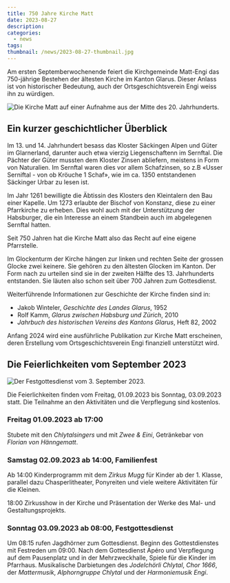 ```yaml
---
title: 750 Jahre Kirche Matt
date: 2023-08-27
description:
categories:
  - news
tags:
thumbnail: /news/2023-08-27-thumbnail.jpg
---
```

Am ersten Septemberwochenende feiert die Kirchgemeinde Matt-Engi das
750-jährige Bestehen der ältesten Kirche im Kanton Glarus. Dieser
Anlass ist von historischer Bedeutung, auch der Ortsgeschichtsverein
Engi weiss ihn zu würdigen.

![Die Kirche Matt auf einer Aufnahme aus der Mitte des 20. Jahrhunderts.](/news/2023-08-27-kirche.jpg)

## Ein kurzer geschichtlicher Überblick

Im 13. und 14. Jahrhundert besass das Kloster Säckingen Alpen und
Güter im Glarnerland, darunter auch etwa vierzig Liegenschaftenn im
Sernftal. Die Pächter der Güter mussten dem Kloster Zinsen abliefern,
meistens in Form von Naturalien. Im Sernftal waren dies vor allem
Schafzinsen, so z.B «Usser Serniftal - von ob Kröuche 1 Schaf», wie im
ca. 1350 entstandenen Säckinger Urbar zu lesen ist.

Im Jahr 1261 bewilligte die Äbtissin des Klosters den Kleintalern den
Bau einer Kapelle. Um 1273 erlaubte der Bischof von Konstanz, diese zu
einer Pfarrkirche zu erheben. Dies wohl auch mit der Unterstützung der
Habsburger, die ein Interesse an einem Standbein auch im abgelegenen
Sernftal hatten.

Seit 750 Jahren hat die Kirche Matt also das Recht auf eine eigene
Pfarrstelle.

Im Glockenturm der Kirche hängen zur linken und rechten Seite der
grossen Glocke zwei keinere. Sie gehören zu den ältesten Glocken im
Kanton. Der Form nach zu urteilen sind sie in der zweiten Hälfte
des 13. Jahrhunderts entstanden. Sie läuten also schon seit über 700
Jahren zum Gottesdienst.

Weiterführende Informationen zur Geschichte der Kirche finden sind in:
* Jakob Winteler, *Geschichte des Landes Glarus*, 1952
* Rolf Kamm, *Glarus zwischen Habsburg und Zürich*, 2010
* *Jahrbuch des historischen Vereins des Kantons Glarus*, Heft 82,
  2002

Anfang 2024 wird eine ausführliche Publikation zur Kirche Matt
erscheinen, deren Erstellung vom Ortsgeschichtsverein Engi finanziell
unterstützt wird.

## Die Feierlichkeiten vom September 2023

![Der Festgottesdienst vom 3. September 2023.](/news/2023-08-27-kirche2.jpg)

Die Feierlichkeiten finden vom Freitag, 01.09.2023 bis Sonntag,
03.09.2023 statt. Die Teilnahme an den Aktivitäten und die Verpflegung
sind kostenlos.

### Freitag 01.09.2023 ab 17:00

Stubete mit den *Chlytalsingers* und mit *Zwee & Eini*, Getränkebar
von *Florian von Hänngematt*.

### Samstag 02.09.2023 ab 14:00, Familienfest

Ab 14:00 Kinderprogramm mit dem *Zirkus Mugg* für Kinder ab
der 1. Klasse, parallel dazu Chasperlitheater, Ponyreiten und viele
weitere Aktivitäten für die Kleinen.

18:00 Zirkusshow in der Kirche und Präsentation der Werke des Mal- und
Gestaltungsprojekts.

### Sonntag 03.09.2023 ab 08:00, Festgottesdienst

Um 08:15 rufen Jagdhörner zum Gottesdienst. Beginn des Gottestdienstes
mit Festreden um 09:00. Nach dem Gottesdienst Apéro und Verpflegung
auf dem Pausenplatz und in der Mehrzweckhalle, Spiele für die Kinder
im Pfarrhaus. Musikalische Darbietungen des *Jodelchörli Chlytal*,
*Chor 1666*, der *Mattermusik*, *Alphorngruppe Chlytal* und der
*Harmoniemusik Engi*.
